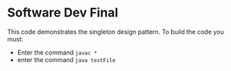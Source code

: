 # Software Dev Final
This code demonstrates the singleton design pattern. To build the code you must:

- Enter the command ```javac *``` 
- enter the command ```java testFile```

